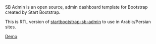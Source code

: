 SB Admin is an open source, admin dashboard template for Bootstrap created by Start Bootstrap.

This is RTL version of [startbootstrap-sb-admin](https://github.com/startbootstrap/startbootstrap-sb-admin/) to use in Arabic/Persian sites.

[Demo](https://startbootstrap.com/template/sb-admin/)